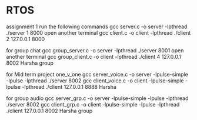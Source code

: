 # RTOS
assignment 1
run the following commands 
gcc server.c -o server -lpthread
./server 1 8000
open another terminal 
gcc client.c -o client -lpthread
./client 2 127.0.0.1 8000

for group chat
gcc group_server.c -o server -lpthread
./server 8001
open another terminal 
gcc group_client.c -o client -lpthread
./client 4 127.0.0.1 8002 Harsha group

for Mid term project
one_v_one
gcc server_voice.c -o server -lpulse-simple -lpulse -lpthread
./server 8002
gcc client_voice.c -o client -lpulse-simple -lpulse -lpthread
./client 127.0.0.1 8888 Harsha


for group audio
gcc server_grp.c -o server -lpulse-simple -lpulse -lpthread
./server 8002
gcc client_grp.c -o client -lpulse-simple -lpulse -lpthread
./client 127.0.0.1 8002 Harsha group
